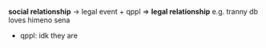 **social relationship** -> legal event + qppl => **legal relationship**
e.g. tranny db loves himeno sena
- qppl: idk they are 